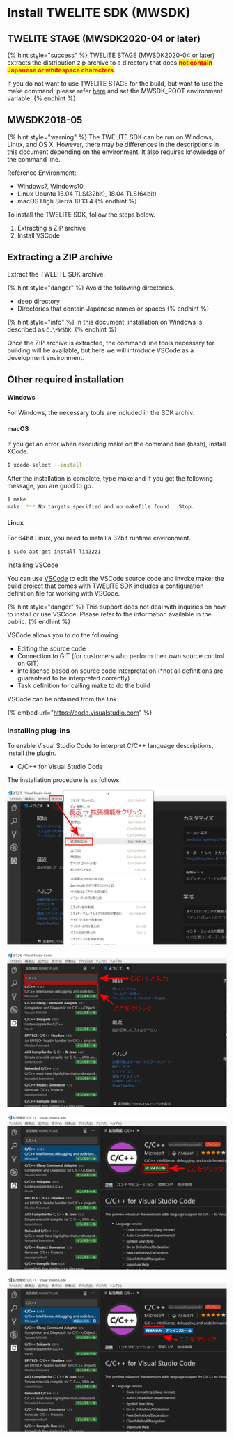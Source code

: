 # Install TWELITE SDK (MWSDK)

## TWELITE STAGE (MWSDK2020-04 or later)

{% hint style="success" %}
TWELITE STAGE (MWSDK2020-04 or later) extracts the distribution zip archive to a directory that does <mark style="color:red;">**not contain Japanese or whitespace characters**</mark>.

If you do not want to use TWELITE STAGE for the build, but want to use the make command, please refer [here](https://mwx.twelite.info/install_n_build/install_sdk) and set the MWSDK_ROOT environment variable.
{% endhint %}



## MWSDK2018-05

{% hint style="warning" %}
The TWELITE SDK can be run on Windows, Linux, and OS X. However, there may be differences in the descriptions in this document depending on the environment. It also requires knowledge of the command line.

Reference Environment:

* Windows7, Windows10
* Linux Ubuntu 16.04 TLS(32bit), 18.04 TLS(64bit)
* macOS High Sierra 10.13.4
{% endhint %}



To install the TWELITE SDK, follow the steps below.

1. Extracting a ZIP archive
2. Install VSCode

## Extracting a ZIP archive

Extract the TWELITE SDK archive.

{% hint style="danger" %}
Avoid the following directories.

* deep directory
* Directories that contain Japanese names or spaces
{% endhint %}

{% hint style="info" %}
In this document, installation on Windows is described as `C:\MWSDK`.
{% endhint %}



Once the ZIP archive is extracted, the command line tools necessary for building will be available, but here we will introduce VSCode as a development environment.

## Other required installation

#### Windows
For Windows, the necessary tools are included in the SDK archiv.

#### macOS
If you get an error when executing make on the command line (bash), install XCode.

```bash
$ xcode-select --install
```

After the installation is complete, type make and if you get the following message, you are good to go.

```bash
$ make
make: *** No targets specified and no makefile found.  Stop.
```

#### Linux
For 64bit Linux, you need to install a 32bit runtime environment.

```bash
$ sudo apt-get install lib32z1
```

Installing VSCode

You can use [VSCode](https://code.visualstudio.com) to edit the VSCode source code and invoke make; the build project that comes with TWELITE SDK includes a configuration definition file for working with VSCode.

{% hint style="danger" %}
This support does not deal with inquiries on how to install or use VSCode. Please refer to the information available in the public.
{% endhint %}

VSCode allows you to do the following

* Editing the source code
* Connection to GIT (for customers who perform their own source control on GIT)
* intellisense based on source code interpretation (\*not all definitions are guaranteed to be interpreted correctly)
* Task definition for calling make to do the build

VSCode can be obtained from the link.

{% embed url="https://code.visualstudio.com" %}

### Installing plug-ins

To enable Visual Studio Code to interpret C/C++ language descriptions, install the plugin.

* C/C++ for Visual Studio Code

The installation procedure is as follows.

![Select "View" → "Extensions" from the Visual Studio Code menu bar.](<../.gitbook/assets/image (38).png>)

![Type "C/C++" in the search bar and click "C/C++".](<../.gitbook/assets/image (39).png>)

![Click the Install button shown on the right.](<../.gitbook/assets/image (40).png>)

![Click Reload to complete the installation of the plug-in.](<../.gitbook/assets/image (42).png>)

